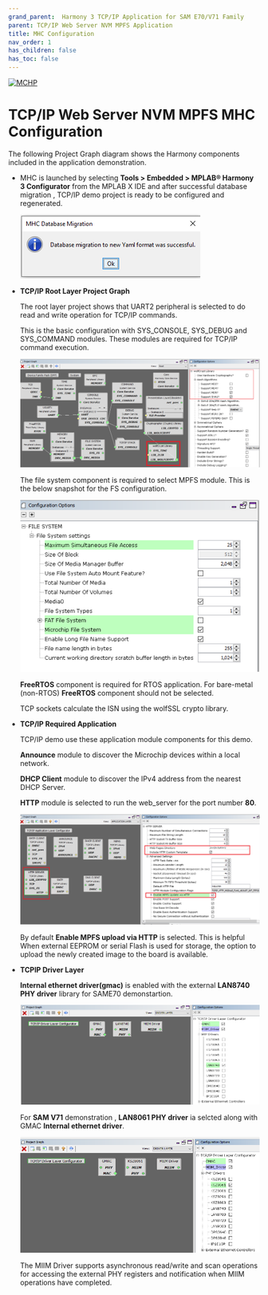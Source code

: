 ```yaml
---
grand_parent:  Harmony 3 TCP/IP Application for SAM E70/V71 Family
parent: TCP/IP Web Server NVM MPFS Application
title: MHC Configuration
nav_order: 1
has_children: false
has_toc: false
---
```

[![MCHP](https://www.microchip.com/ResourcePackages/Microchip/assets/dist/images/logo.png)](https://www.microchip.com)

# TCP/IP Web Server NVM MPFS MHC Configuration

The following Project Graph diagram shows the Harmony components included in the application demonstration.

* MHC is launched by selecting **Tools > Embedded > MPLAB® Harmony 3 Configurator** from the MPLAB X IDE and after successful database migration , TCP/IP demo project is ready to be configured and regenerated.

    ![tcpip_same70_v71_project](images/database_migration_successful.png)

* **TCP/IP Root Layer Project Graph**

  The root layer project shows that UART2 peripheral is selected to do read and write operation for TCP/IP commands.

  This is the basic configuration with SYS_CONSOLE, SYS_DEBUG and SYS_COMMAND modules. These modules are required for TCP/IP command execution.

  ![tcpip_same70_v71_project](images/tcpip_nvm_required_root_without_wolfssl.png)

  The file system component is required to select MPFS module. This is the below snapshot for the FS configuration.

  ![tcpip_same70_v71_project](images/FileSystem_mpfs_configuration.png)
  
  **FreeRTOS** component is required for RTOS application. For bare-metal (non-RTOS) **FreeRTOS** component should not be selected.
  
  TCP sockets calculate the ISN using the wolfSSL crypto library. 

* **TCP/IP Required Application**

    TCP/IP demo use these application module components for this demo.
    
    **Announce** module to discover the Microchip devices within a local network.
    
    **DHCP Client** module to discover the IPv4 address from the nearest DHCP Server.
    
    **HTTP** module is selected to run the web_server for the port number **80**.

    ![tcpip_same70_v71_project](images/tcpip_app_module_selected_with_http.png)

    By default **Enable MPFS upload via HTTP** is selected. This is helpful When external EEPROM or serial Flash is used for storage, the option to upload the newly created image to the board is available.
    
    
* **TCPIP Driver Layer**

  **Internal ethernet driver(gmac)** is enabled with the external **LAN8740 PHY driver** library for SAME70 demonstartion. 

  ![tcpip_same70_v71_project](images/tcpip_driver_component.png)

  For **SAM V71** demonstration , **LAN8061 PHY driver** ia selcted along with GMAC **Internal ethernet driver**.

  ![tcpip_same70_v71_project](images/tcpip_driver_component_v71.png)

  The MIIM Driver supports asynchronous read/write and scan operations for accessing the external PHY registers and notification when MIIM operations have completed.
